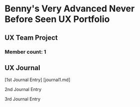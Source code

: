 # Benny's Very Advanced Never Before Seen UX Portfolio


## UX Team Project
### Member count: 1


## UX Journal


[1st Journal Entry] [journal1.md]


2nd Journal Entry


3rd Journal Entry
